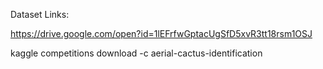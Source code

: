
Dataset Links:

https://drive.google.com/open?id=1lEFrfwGptacUgSfD5xvR3tt18rsm1OSJ

kaggle competitions download -c aerial-cactus-identification
